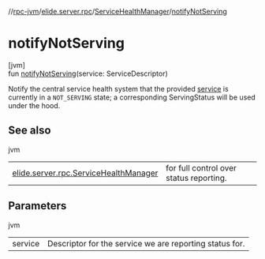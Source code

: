 //[rpc-jvm](../../../index.md)/[elide.server.rpc](../index.md)/[ServiceHealthManager](index.md)/[notifyNotServing](notify-not-serving.md)

# notifyNotServing

[jvm]\
fun [notifyNotServing](notify-not-serving.md)(service: ServiceDescriptor)

Notify the central service health system that the provided [service](notify-not-serving.md) is currently in a `NOT_SERVING` state; a corresponding ServingStatus will be used under the hood.

## See also

jvm

| | |
|---|---|
| [elide.server.rpc.ServiceHealthManager](notify.md) | for full control over status reporting. |

## Parameters

jvm

| | |
|---|---|
| service | Descriptor for the service we are reporting status for. |
